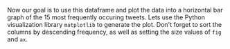 Now our goal is to use this dataframe and plot the data into a horizontal bar graph of the 15 most frequently occuring tweets. Lets use the Python visualization library `matplotlib` to generate the plot. Don't forget to sort the columns by descending frequency, as well as setting the size values of `fig` and `ax`.